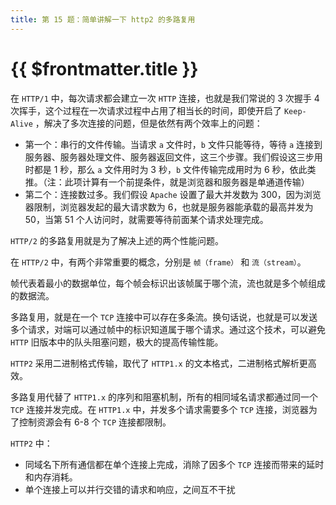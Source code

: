 ```yaml
---
title: 第 15 题：简单讲解一下 http2 的多路复用
---
```


# {{ $frontmatter.title }}

在 `HTTP/1` 中，每次请求都会建立一次 `HTTP` 连接，也就是我们常说的 3 次握手 4 次挥手，这个过程在一次请求过程中占用了相当长的时间，即使开启了 `Keep-Alive` ，解决了多次连接的问题，但是依然有两个效率上的问题：

- 第一个：串行的文件传输。当请求 `a` 文件时，`b` 文件只能等待，等待 `a` 连接到服务器、服务器处理文件、服务器返回文件，这三个步骤。我们假设这三步用时都是 1 秒，那么 `a` 文件用时为 3 秒，`b` 文件传输完成用时为 6 秒，依此类推。（注：此项计算有一个前提条件，就是浏览器和服务器是单通道传输）
- 第二个：连接数过多。我们假设 `Apache` 设置了最大并发数为 300，因为浏览器限制，浏览器发起的最大请求数为 6，也就是服务器能承载的最高并发为 50，当第 51 个人访问时，就需要等待前面某个请求处理完成。

`HTTP/2` 的多路复用就是为了解决上述的两个性能问题。

在 `HTTP/2` 中，有两个非常重要的概念，分别是 `帧（frame）` 和 `流（stream）`。

帧代表着最小的数据单位，每个帧会标识出该帧属于哪个流，流也就是多个帧组成的数据流。

多路复用，就是在一个 `TCP` 连接中可以存在多条流。换句话说，也就是可以发送多个请求，对端可以通过帧中的标识知道属于哪个请求。通过这个技术，可以避免 `HTTP` 旧版本中的队头阻塞问题，极大的提高传输性能。

`HTTP2` 采用二进制格式传输，取代了 `HTTP1.x` 的文本格式，二进制格式解析更高效。

多路复用代替了 `HTTP1.x` 的序列和阻塞机制，所有的相同域名请求都通过同一个 `TCP` 连接并发完成。在 `HTTP1.x` 中，并发多个请求需要多个 `TCP` 连接，浏览器为了控制资源会有 6-8 个 `TCP` 连接都限制。

`HTTP2` 中：

- 同域名下所有通信都在单个连接上完成，消除了因多个 `TCP` 连接而带来的延时和内存消耗。
- 单个连接上可以并行交错的请求和响应，之间互不干扰
